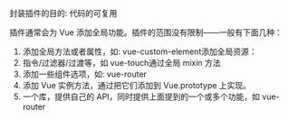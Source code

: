封装插件的目的: 代码的可复用

插件通常会为 Vue 添加全局功能。插件的范围没有限制——一般有下面几种：
1. 添加全局方法或者属性，如: vue-custom-element添加全局资源：
2. 指令/过滤器/过渡等，如 vue-touch通过全局 mixin 方法
3. 添加一些组件选项，如: vue-router
4. 添加 Vue 实例方法，通过把它们添加到 Vue.prototype 上实现。
5. 一个库，提供自己的 API，同时提供上面提到的一个或多个功能，如 vue-router
